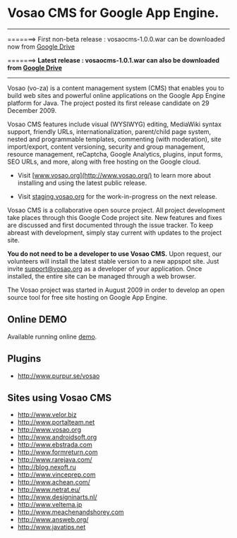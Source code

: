# Vosao CMS for Google App Engine. #


---

=======> First non-beta release : vosaocms-1.0.0.war can be downloaded now from [Google Drive](https://drive.google.com/folderview?id=0B5kyNpiXIjiiV0lsa2ZRZHVFRjQ&usp=sharing)

=======> **Latest release : vosaocms-1.0.1.war can also be downloaded from [Google Drive](https://drive.google.com/folderview?id=0B5kyNpiXIjiiV0lsa2ZRZHVFRjQ&usp=sharing)**

---


Vosao (vo-za) is a content management system (CMS) that enables you to build web sites and powerful online applications on the Google App Engine platform for Java. The project posted its first release candidate on 29 December 2009.

Vosao CMS features include visual (WYSIWYG) editing, MediaWiki syntax support, friendly URLs, internationalization, parent/child page system, nested and programmable templates, commenting (with moderation), site import/export, content versioning, security and group management, resource management, reCaptcha, Google Analytics, plugins, input forms, SEO URLs, and more, along with free hosting on the Google cloud.

  * Visit [www.vosao.org](http://www.vosao.org/) to learn more about installing and using the latest public release.

  * Visit [staging.vosao.org](http://staging.vosao.org) for the work-in-progress on the next release.

Vosao CMS is a collaborative open source project. All project development take places through this Google Code project site. New features and fixes are discussed and first documented through the issue tracker. To keep abreast with development, simply stay current with updates to the project site.

**You do not need to be a developer to use Vosao CMS.** Upon request, our volunteers will install the latest stable version to a new appspot site. Just invite support@vosao.org as a developer of your application. Once installed, the entire site can be managed through a web browser.

The Vosao project was started in August 2009 in order to develop an open source tool for free site hosting on Google App Engine.

## Online DEMO ##

Available running online [demo](http://vosaocms.appspot.com).

## Plugins ##
  * http://www.purpur.se/vosao

## Sites using Vosao CMS ##

  * http://www.velor.biz
  * http://www.portalteam.net
  * http://www.vosao.org
  * http://www.androidsoft.org
  * http://www.ebstrada.com
  * http://www.formreturn.com
  * http://www.rarejava.com/
  * http://blog.nexoft.ru
  * http://www.vinceprep.com
  * http://www.achean.com/
  * http://www.netrat.eu/
  * http://www.designinarts.nl/
  * http://www.veltema.jp
  * http://www.meachenandshorey.com
  * http://www.answeb.org/
  * http://www.javatips.net